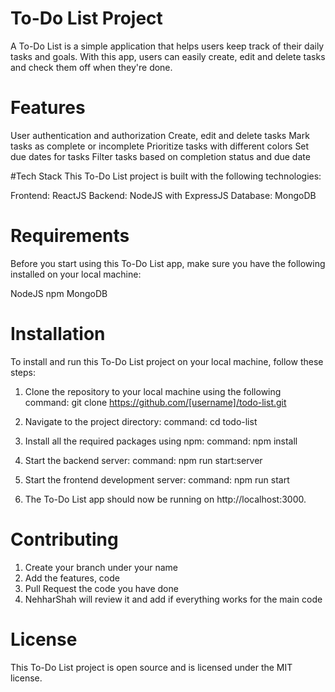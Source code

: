 # To-Do List Project
A To-Do List is a simple application that helps users keep track of their daily tasks and goals. With this app, users can easily create, edit and delete tasks and check them off when they're done.

# Features
User authentication and authorization
Create, edit and delete tasks
Mark tasks as complete or incomplete
Prioritize tasks with different colors
Set due dates for tasks
Filter tasks based on completion status and due date

#Tech Stack
This To-Do List project is built with the following technologies:

Frontend: ReactJS
Backend: NodeJS with ExpressJS
Database: MongoDB

# Requirements
Before you start using this To-Do List app, make sure you have the following installed on your local machine:

NodeJS
npm
MongoDB

# Installation
To install and run this To-Do List project on your local machine, follow these steps:

1. Clone the repository to your local machine using the following command:
git clone https://github.com/[username]/todo-list.git

2. Navigate to the project directory:
command:
cd todo-list

3. Install all the required packages using npm:
command: 
npm install

4. Start the backend server:
command: 
npm run start:server

5. Start the frontend development server:
command:
npm run start

6. The To-Do List app should now be running on http://localhost:3000.

# Contributing
1. Create your branch under your name
2. Add the features, code 
3. Pull Request the code you have done
4. NehharShah will review it and add if everything works for the main code


# License
This To-Do List project is open source and is licensed under the MIT license.